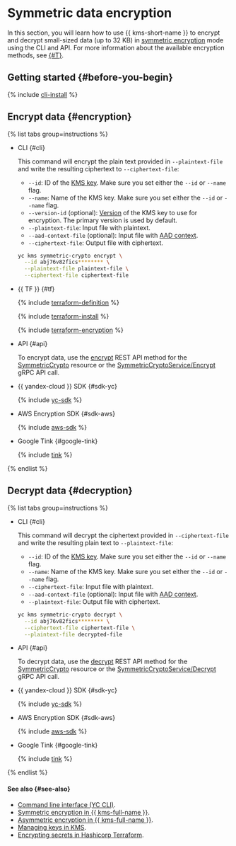 # Symmetric data encryption

In this section, you will learn how to use {{ kms-short-name }} to encrypt and decrypt small-sized data (up to 32 KB) in [symmetric encryption](../concepts/symmetric-encryption.md) mode using the CLI and API. For more information about the available encryption methods, see [{#T}](../tutorials/encrypt/index.md).

## Getting started {#before-you-begin}

{% include [cli-install](../../_includes/cli-install.md) %}

## Encrypt data {#encryption}

{% list tabs group=instructions %}

- CLI {#cli}

  This command will encrypt the plain text provided in `--plaintext-file` and write the resulting ciphertext to `--ciphertext-file`:

  * `--id`: ID of the [KMS key](../concepts/key.md). Make sure you set either the `--id` or `--name` flag.
  * `--name`: Name of the KMS key. Make sure you set either the `--id` or `--name` flag.
  * `--version-id` (optional): [Version](../concepts/version.md) of the KMS key to use for encryption. The primary version is used by default.
  * `--plaintext-file`: Input file with plaintext.
  * `--aad-context-file` (optional): Input file with [AAD context](../concepts/symmetric-encryption.md#add-context).
  * `--ciphertext-file`: Output file with ciphertext.

  ```bash
  yc kms symmetric-crypto encrypt \
    --id abj76v82fics******** \
    --plaintext-file plaintext-file \
    --ciphertext-file ciphertext-file
  ```

- {{ TF }} {#tf}

  {% include [terraform-definition](../../_tutorials/_tutorials_includes/terraform-definition.md) %}

  {% include [terraform-install](../../_includes/terraform-install.md) %}

  {% include [terraform-encryption](../../_includes/kms/terraform-encryption.md) %}

- API {#api}

  To encrypt data, use the [encrypt](../../kms/api-ref/SymmetricCrypto/encrypt.md) REST API method for the [SymmetricCrypto](../../kms/api-ref/SymmetricCrypto/index.md) resource or the [SymmetricCryptoService/Encrypt](../../kms/api-ref/grpc/SymmetricCrypto/encrypt.md) gRPC API call.

- {{ yandex-cloud }} SDK {#sdk-yc}

  {% include [yc-sdk](../../_includes/kms/sdk-encypt.md) %}

- AWS Encryption SDK {#sdk-aws}

  {% include [aws-sdk](../../_includes/kms/aws-encypt.md) %}

- Google Tink {#google-tink}

  {% include [tink](../../_includes/kms/google-encypt.md) %}


{% endlist %}

## Decrypt data {#decryption}

{% list tabs group=instructions %}

- CLI {#cli}

  This command will decrypt the ciphertext provided in `--ciphertext-file` and write the resulting plain text to `--plaintext-file`:

  * `--id`: ID of the [KMS key](../concepts/key.md). Make sure you set either the `--id` or `--name` flag.
  * `--name`: Name of the KMS key. Make sure you set either the `--id` or `--name` flag.
  * `--ciphertext-file`: Input file with plaintext.
  * `--aad-context-file` (optional): Input file with [AAD context](../concepts/symmetric-encryption.md#add-context).
  * `--plaintext-file`: Output file with ciphertext.

  ```bash
  yc kms symmetric-crypto decrypt \
    --id abj76v82fics******** \
    --ciphertext-file ciphertext-file \
    --plaintext-file decrypted-file
  ```

- API {#api}

  To decrypt data, use the [decrypt](../../kms/api-ref/SymmetricCrypto/decrypt.md) REST API method for the [SymmetricCrypto](../../kms/api-ref/SymmetricCrypto/index.md) resource or the [SymmetricCryptoService/Decrypt](../../kms/api-ref/grpc/SymmetricCrypto/decrypt.md) gRPC API call.

- {{ yandex-cloud }} SDK {#sdk-yc}

  {% include [yc-sdk](../../_includes/kms/sdk-encypt.md) %}

- AWS Encryption SDK {#sdk-aws}

  {% include [aws-sdk](../../_includes/kms/aws-encypt.md) %}

- Google Tink {#google-tink}

  {% include [tink](../../_includes/kms/google-encypt.md) %}


{% endlist %}


#### See also {#see-also}

* [Command line interface (YC CLI)](../../cli).
* [Symmetric encryption in {{ kms-full-name }}](../concepts/symmetric-encryption.md).
* [Asymmetric encryption in {{ kms-full-name }}](../concepts/asymmetric-encryption.md).
* [Managing keys in KMS](./index.md).
* [Encrypting secrets in Hashicorp Terraform](../../kms/tutorials/terraform-secret.md).
